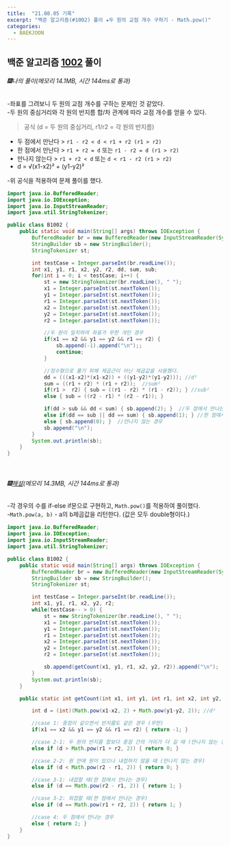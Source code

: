```yaml
---
title:  "21.08.05 기록"
excerpt: "백준 알고리즘(#1002) 풀이 ★두 원의 교점 개수 구하기 - Math.pow()"
categories:
  - BAEKJOON
---
```



## 백준 알고리즘 [1002](https://www.acmicpc.net/problem/1002) 풀이

###### 🎆나의 풀이(메모리 14.1MB, 시간 144ms로 통과) <br/>
-좌표를 그려보니 두 원의 교점 개수를 구하는 문제인 것 같았다.<br>
-두 원의 중심거리와 각 원의 반지름 합/차 관계에 따라 교점 개수를 얻을 수 있다.<br>
> 공식 (d = 두 원의 중심거리,  r1/r2 = 각 원의 반지름) <br>
* 두 점에서 만난다 > `r1 - r2 < d < r1 + r2 (r1 > r2)` <br>
* 한 점에서 만난다 > `r1 + r2 = d` 또는 `r1 - r2 = d (r1 > r2)` <br>
* 만나지 않는다 > `r1 + r2 < d` 또는 `d < r1 - r2 (r1 > r2)` <br>
* d = √(x1-x2)² + (y1-y2)²

-위 공식을 적용하여 문제 풀이를 했다.<br>

  ```java
  import java.io.BufferedReader;
  import java.io.IOException;
  import java.io.InputStreamReader;
  import java.util.StringTokenizer;

  public class B1002 {
      public static void main(String[] args) throws IOException {
          BufferedReader br = new BufferedReader(new InputStreamReader(System.in));
          StringBuilder sb = new StringBuilder();
          StringTokenizer st;

          int testCase = Integer.parseInt(br.readLine());
          int x1, y1, r1, x2, y2, r2, dd, sum, sub;
          for(int i = 0; i < testCase; i++) {
              st = new StringTokenizer(br.readLine(), " ");
              x1 = Integer.parseInt(st.nextToken());
              y1 = Integer.parseInt(st.nextToken());
              r1 = Integer.parseInt(st.nextToken());
              x2 = Integer.parseInt(st.nextToken());
              y2 = Integer.parseInt(st.nextToken());
              r2 = Integer.parseInt(st.nextToken());

              //두 원이 일치하여 좌표가 무한 개인 경우
              if(x1 == x2 && y1 == y2 && r1 == r2) {
                  sb.append(-1).append("\n");;
                  continue;
              }

              //정수형으로 풀기 위해 제곱근이 아닌 제곱값을 사용했다.
              dd = (((x1-x2)*(x1-x2)) + ((y1-y2)*(y1-y2))); //d²
              sum = ((r1 + r2) * (r1 + r2));  //sum²
              if(r1 >  r2) { sub = ((r1 - r2) * (r1 - r2)); } //sub²
              else { sub = ((r2 - r1) * (r2 - r1)); }

              if(dd > sub && dd < sum) { sb.append(2); }  //두 점에서 만나는 경우
              else if(dd == sub || dd == sum) { sb.append(1); } //한 점에서 만나는 경우
              else { sb.append(0); }  //만나지 않는 경우
              sb.append("\n");
          }
          System.out.println(sb);
      }
  }
  ```

<br>

###### 🎆[해설](https://st-lab.tistory.com/90)(메모리 14.3MB, 시간 144ms로 통과) <br/>
  -각 경우의 수를 if-else if문으로 구현하고, `Math.pow()`를 적용하여 풀이했다.<br>
  -`Math.pow(a, b)` -  a의 b제곱값을 리턴한다. (값은 모두 double형이다.)<br>

  ```java
  import java.io.BufferedReader;
  import java.io.IOException;
  import java.io.InputStreamReader;
  import java.util.StringTokenizer;

  public class B1002 {
      public static void main(String[] args) throws IOException {
          BufferedReader br = new BufferedReader(new InputStreamReader(System.in));
          StringBuilder sb = new StringBuilder();
          StringTokenizer st;

          int testCase = Integer.parseInt(br.readLine());
          int x1, y1, r1, x2, y2, r2;
          while(testCase-- > 0) {
              st = new StringTokenizer(br.readLine(), " ");
              x1 = Integer.parseInt(st.nextToken());
              y1 = Integer.parseInt(st.nextToken());
              r1 = Integer.parseInt(st.nextToken());
              x2 = Integer.parseInt(st.nextToken());
              y2 = Integer.parseInt(st.nextToken());
              r2 = Integer.parseInt(st.nextToken());

              sb.append(getCount(x1, y1, r1, x2, y2, r2)).append("\n");
          }
          System.out.println(sb);
      }

      public static int getCount(int x1, int y1, int r1, int x2, int y2, int r2) {

          int d = (int)(Math.pow(x1-x2, 2) + Math.pow(y1-y2, 2)); //d²

          //case 1: 중점이 같으면서 반지름도 같은 경우 (무한)
          if(x1 == x2 && y1 == y2 && r1 == r2) { return -1; }

          //case 2-1: 두 원의 반지름 합보다 중점 간의 거리가 더 길 때 (만나지 않는 경우)
          else if (d > Math.pow(r1 + r2, 2)) { return 0; }

          //case 2-2: 원 안에 원이 있으나 내접하지 않을 때 (만나지 않는 경우)
          else if (d < Math.pow(r2 - r1, 2)) { return 0; }

          //case 3-1: 내접할 때(한 점에서 만나는 경우)
          else if (d == Math.pow(r2 - r1, 2)) { return 1; }

          //case 3-2: 외접할 때(한 점에서 만나는 경우)
          else if (d == Math.pow(r1 + r2, 2)) { return 1; }

          //case 4: 두 점에서 만나는 경우
          else { return 2; }
      }
  }
  ```
